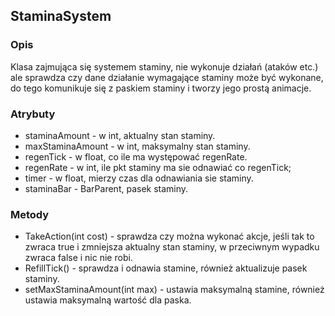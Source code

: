 ## StaminaSystem
### Opis
Klasa zajmująca się systemem staminy, nie wykonuje działań (ataków etc.) ale sprawdza czy dane działanie wymagające staminy może być wykonane, do tego komunikuje się z paskiem staminy i tworzy jego prostą animacje.
### Atrybuty
- staminaAmount - w int, aktualny stan staminy.
- maxStaminaAmount - w int, maksymalny stan staminy.
- regenTick - w float, co ile ma występować regenRate.
- regenRate - w int, ile pkt staminy ma sie odnawiać co regenTick;
- timer - w float, mierzy czas dla odnawiania sie staminy.
- staminaBar - BarParent, pasek staminy.
### Metody
- TakeAction(int cost) - sprawdza czy można wykonać akcje, jeśli tak to zwraca true i zmniejsza aktualny stan staminy, w przeciwnym wypadku zwraca false i nic nie robi.
- RefillTick() - sprawdza i odnawia stamine, również aktualizuje pasek staminy.
- setMaxStaminaAmount(int max) - ustawia maksymalną stamine, również ustawia maksymalną wartość dla paska.